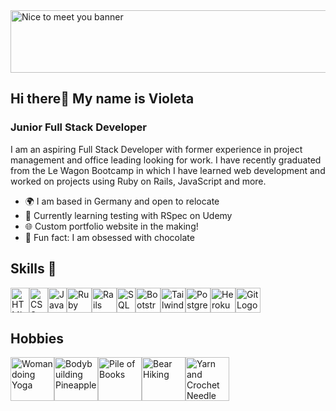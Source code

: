<img src="https://github.com/user-attachments/assets/6db45907-516d-4ecf-9612-5311427c3f07" alt="Nice to meet you banner" width="700" height="100">

## Hi there👋 My name is Violeta
### Junior Full Stack Developer

I am an aspiring Full Stack Developer with former experience in project management and office leading looking for work. I have recently graduated from the Le Wagon Bootcamp in which I have learned web development and worked on projects using Ruby on Rails, JavaScript and more. 

- 🌍 I am based in Germany and open to relocate
- 📝 Currently learning testing with RSpec on Udemy
- 🌐 Custom portfolio website in the making!
- 🍫 Fun fact: I am obsessed with chocolate

## Skills 💪
<div style="display: flex; flex-wrap: wrap;">
    <img src="https://github.com/user-attachments/assets/846e5eec-c6d4-4e53-8c71-911a2a8a053d" alt="HTML Logo" width="30" height="40">
    <img src="https://github.com/user-attachments/assets/e80e5848-f5ae-4611-ace7-fac94ab6a510" alt="CSS Logo" width="30" height="40">
    <img src="https://github.com/user-attachments/assets/c050ad68-f4cd-481e-9444-ff4978b3b92b" alt="JavaScript Logo" width="30" height="40">
    <img src="https://github.com/user-attachments/assets/71b97a2c-596b-4e19-a595-590dcf6ccf9b" alt="Ruby Logo" width="40" height="40">
    <img src="https://github.com/user-attachments/assets/d5a92248-08b1-4eb2-ad47-ea6e85efd538" alt="Rails Logo" width="40" height="40">
    <img src="https://github.com/user-attachments/assets/5300871a-0f8b-453f-b715-eb10c9a5eff4" alt="SQL Logo" width="30" height="40">
    <img src="https://github.com/user-attachments/assets/31f14624-65ac-4c18-9b55-2e20151f6266" alt="Bootstrap Logo" width="40" height="40">
    <img src="https://github.com/user-attachments/assets/8d5e3f06-2864-477c-9d31-dcb5b795a6e0" alt="Tailwind Logo" width="40" height="40">
    <img src="https://github.com/user-attachments/assets/83972229-b3ac-4b4b-abc8-3bab75f359e0" alt="PostgreSQL Logo" width="40" height="40">
    <img src="https://github.com/user-attachments/assets/d611c69a-1166-4532-bd5c-36f2656b6198" alt="Heroku Logo" width="40" height="40">
      <img src="https://github.com/user-attachments/assets/5b5cac7c-4178-4f04-a34a-854b91b7f2e9" alt="Git Logo" width="40" height="40">
</div>

## Hobbies 
<div style="display: flex; flex-wrap: wrap;">
    <img src="https://github.com/user-attachments/assets/a33eb146-3d48-4dc4-bdf8-d5ed7e2d5545" alt="Woman doing Yoga" width="70" height="70">
    <img src="https://github.com/user-attachments/assets/4dfb7949-103f-4f83-b5d2-82519b497008" alt="Bodybuilding Pineapple" width="70" height="70">
    <img src="https://github.com/user-attachments/assets/13ca938b-e679-4efb-b70e-0f8eebd1387c" alt="Pile of Books" width="70" height="70">
    <img src="https://github.com/user-attachments/assets/a6123bd1-e2d8-432b-80b5-22207dfdb461" alt="Bear Hiking" width="70" height="70">
    <img src="https://github.com/user-attachments/assets/a49862d6-2a8a-44a5-86e6-2dbb4bd6043a" alt="Yarn and Crochet Needle" width="70" height="70">
</div>

